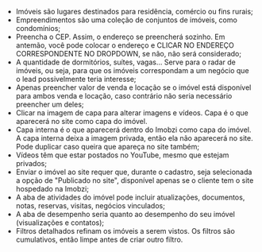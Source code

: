- Imóveis são lugares destinados para residência, comércio ou fins rurais;
- Empreendimentos são uma coleção de conjuntos de imóveis, como condomínios;
- Preencha o CEP. Assim, o endereço se preencherá sozinho. Em antemão, você pode colocar o endereço e CLICAR NO ENDEREÇO CORRESPONDENTE NO DROPDOWN, se não, não será considerado;
- A quantidade de dormitórios, suítes, vagas... Serve para o radar de imóveis, ou seja, para que os imóveis correspondam a um negócio que o lead possivelmente teria interesse;
- Apenas preencher valor de venda e locação se o imóvel está disponível para ambos venda e locação, caso contrário não seria necessário preencher um deles;
- Clicar na imagem de capa para alterar imagens e vídeos. Capa é o que aparecerá no site como capa do imóvel.
- Capa interna é o que aparecerá dentro do Imobzi como capa do imóvel. A capa interna deixa a imagem privada, então ela não aparecerá no site. Pode duplicar caso queira que apareça no site também;
- Vídeos têm que estar postados no YouTube, mesmo que estejam privados;
- Enviar o imóvel ao site requer que, durante o cadastro, seja selecionada a opção de "Publicado no site", disponível apenas se o cliente tem o site hospedado na Imobzi;
- A aba de atividades do imóvel pode incluir atualizações, documentos, notas, reservas, visitas, negócios vinculados;
- A aba de desempenho seria quanto ao desempenho do seu imóvel (visualizações e contatos);
- Filtros detalhados refinam os imóveis a serem vistos. Os filtros são cumulativos, então limpe antes de criar outro filtro.